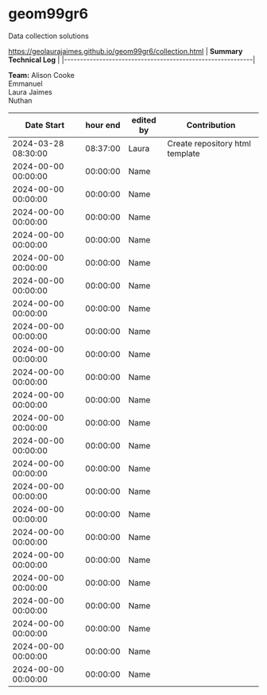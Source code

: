 # geom99gr6
Data collection solutions

https://geolaurajaimes.github.io/geom99gr6/collection.html
| **Summary Technical Log**                                 |
|-----------------------------------------------------------|

**Team:** 
Alison Cooke  
Emmanuel     
Laura Jaimes  
Nuthan  

| **Date Start**        | **hour end**             | **edited by**            | **Contribution**                |  
|-----------------------|--------------------------|--------------------------|---------------------------------|  
| 2024-03-28 08:30:00   | 08:37:00                 | Laura                    | Create repository html template |  
| 2024-00-00 00:00:00   | 00:00:00                 | Name                     |                                 |  
| 2024-00-00 00:00:00   | 00:00:00                 | Name                     |                                 |  
| 2024-00-00 00:00:00   | 00:00:00                 | Name                     |                                 |  
| 2024-00-00 00:00:00   | 00:00:00                 | Name                     |                                 |  
| 2024-00-00 00:00:00   | 00:00:00                 | Name                     |                                 |  
| 2024-00-00 00:00:00   | 00:00:00                 | Name                     |                                 |
| 2024-00-00 00:00:00   | 00:00:00                 | Name                     |                                 |  
| 2024-00-00 00:00:00   | 00:00:00                 | Name                     |                                 |  
| 2024-00-00 00:00:00   | 00:00:00                 | Name                     |                                 |  
| 2024-00-00 00:00:00   | 00:00:00                 | Name                     |                                 |  
| 2024-00-00 00:00:00   | 00:00:00                 | Name                     |                                 |  
| 2024-00-00 00:00:00   | 00:00:00                 | Name                     |                                 |  
| 2024-00-00 00:00:00   | 00:00:00                 | Name                     |                                 |  
| 2024-00-00 00:00:00   | 00:00:00                 | Name                     |                                 |  
| 2024-00-00 00:00:00   | 00:00:00                 | Name                     |                                 |  
| 2024-00-00 00:00:00   | 00:00:00                 | Name                     |                                 |  
| 2024-00-00 00:00:00   | 00:00:00                 | Name                     |                                 |  
| 2024-00-00 00:00:00   | 00:00:00                 | Name                     |                                 |
| 2024-00-00 00:00:00   | 00:00:00                 | Name                     |                                 |  
| 2024-00-00 00:00:00   | 00:00:00                 | Name                     |                                 |  
| 2024-00-00 00:00:00   | 00:00:00                 | Name                     |                                 |  
| 2024-00-00 00:00:00   | 00:00:00                 | Name                     |                                 |  
| 2024-00-00 00:00:00   | 00:00:00                 | Name                     |                                 |  

